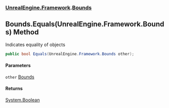 ### [UnrealEngine.Framework](./UnrealEngine-Framework.md 'UnrealEngine.Framework').[Bounds](./Bounds.md 'UnrealEngine.Framework.Bounds')
## Bounds.Equals(UnrealEngine.Framework.Bounds) Method
Indicates equality of objects  
```csharp
public bool Equals(UnrealEngine.Framework.Bounds other);
```
#### Parameters
<a name='UnrealEngine-Framework-Bounds-Equals(UnrealEngine-Framework-Bounds)-other'></a>
`other` [Bounds](./Bounds.md 'UnrealEngine.Framework.Bounds')  
  
#### Returns
[System.Boolean](https://docs.microsoft.com/en-us/dotnet/api/System.Boolean 'System.Boolean')  

